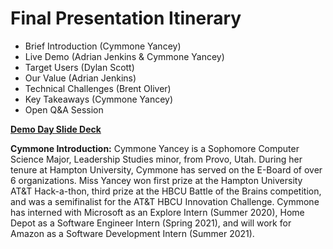 # Final Presentation Itinerary
- Brief Introduction (Cymmone Yancey)
- Live Demo (Adrian Jenkins & Cymmone Yancey)
- Target Users (Dylan Scott)
- Our Value (Adrian Jenkins)
- Technical Challenges (Brent Oliver)
- Key Takeaways (Cymmone Yancey)
- Open Q&A Session

**[Demo Day Slide Deck](https://docs.google.com/presentation/d/19LK7phEndTrT57RoZW0IyUY3wlZO6dqhLlFOHOvnMJE/edit?usp=sharing)**


**Cymmone Introduction:** Cymmone Yancey is a Sophomore Computer Science Major, Leadership Studies minor, from Provo, Utah. During her tenure at Hampton University, Cymmone has served on the E-Board of over 6 organizations. Miss Yancey won first prize at the Hampton University AT&T Hack-a-thon, third prize at the HBCU Battle of the Brains competition, and was a semifinalist for the AT&T HBCU Innovation Challenge.  Cymmone has interned with Microsoft as an Explore Intern (Summer 2020), Home Depot as a Software Engineer Intern (Spring 2021), and will work for Amazon as a Software Development Intern (Summer 2021). 
